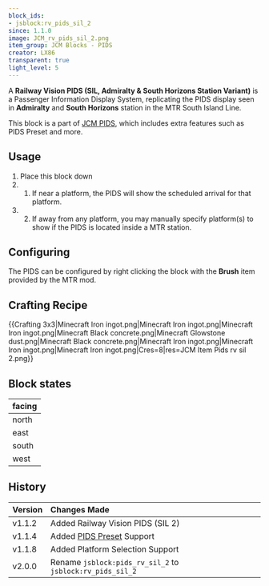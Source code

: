```yaml
---
block_ids:
- jsblock:rv_pids_sil_2
since: 1.1.0
image: JCM_rv_pids_sil_2.png
item_group: JCM Blocks - PIDS
creator: LX86
transparent: true
light_level: 5
---
```


A **Railway Vision PIDS (SIL, Admiralty & South Horizons Station Variant)** is a Passenger Information Display System, replicating the PIDS display seen in **Admiralty** and **South Horizons** station in the MTR South Island Line.

This block is a part of [JCM PIDS](../features/jcm-pids.md), which includes extra features such as PIDS Preset and more.

## Usage
1. Place this block down
1. 1. If near a platform, the PIDS will show the scheduled arrival for that platform.
1. 2. If away from any platform, you may manually specify platform(s) to show if the PIDS is located inside a MTR station.

## Configuring
The PIDS can be configured by right clicking the block with the **Brush** item provided by the MTR mod.

## Crafting Recipe
{{Crafting 3x3|Minecraft Iron ingot.png|Minecraft Iron ingot.png|Minecraft Iron ingot.png|Minecraft Black concrete.png|Minecraft Glowstone dust.png|Minecraft Black concrete.png|Minecraft Iron ingot.png|Minecraft Iron ingot.png|Minecraft Iron ingot.png|Cres=8|res=JCM Item Pids rv sil 2.png}}

## Block states
| facing |
|:-------|
| north  |
| east   |
| south  |
| west   |

## History
|Version|Changes Made|
|:------|:-----------|
|v1.1.2|Added Railway Vision PIDS (SIL 2)|
|v1.1.4|Added [PIDS Preset](../features/jcm-pids.md#pids-preset) Support|
|v1.1.8|Added Platform Selection Support|
|v2.0.0|Rename `jsblock:pids_rv_sil_2` to `jsblock:rv_pids_sil_2`|